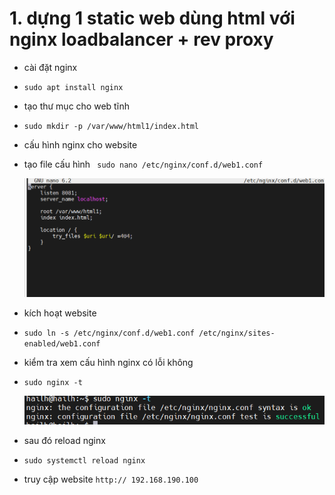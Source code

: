 # 1. dựng 1 static web dùng html với nginx loadbalancer + rev proxy

- cài đặt nginx 
- `sudo apt install nginx ` 
- tạo thư mục cho web tĩnh 
- `sudo mkdir -p /var/www/html1/index.html`
- cấu hình nginx cho website
- tạo file cấu hình 
  ` sudo nano /etc/nginx/conf.d/web1.conf`

  ![](../image/w.png)

- kích hoạt website 
- `sudo ln -s /etc/nginx/conf.d/web1.conf /etc/nginx/sites-enabled/web1.conf`
- kiểm tra xem cấu hình nginx có lỗi không
- `sudo nginx -t`

  ![](../image/y.png)
- sau đó reload nginx
- `sudo systemctl reload nginx`
- truy cập website 
 `http:// 192.168.190.100 `

 



